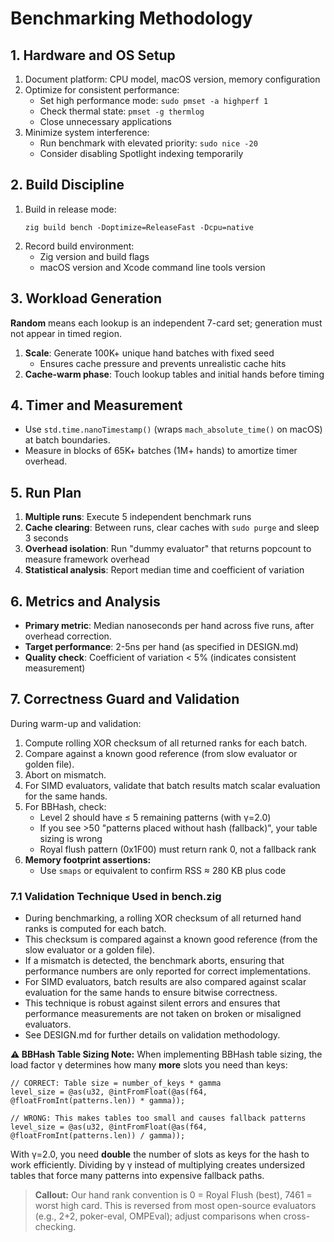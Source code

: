 # Benchmarking Methodology

## 1. Hardware and OS Setup

1. Document platform: CPU model, macOS version, memory configuration
2. Optimize for consistent performance:
   - Set high performance mode: `sudo pmset -a highperf 1`
   - Check thermal state: `pmset -g thermlog`
   - Close unnecessary applications
3. Minimize system interference:
   - Run benchmark with elevated priority: `sudo nice -20`
   - Consider disabling Spotlight indexing temporarily

## 2. Build Discipline

1. Build in release mode:
   ```
   zig build bench -Doptimize=ReleaseFast -Dcpu=native
   ```
2. Record build environment:
   - Zig version and build flags
   - macOS version and Xcode command line tools version

## 3. Workload Generation

**Random** means each lookup is an independent 7-card set; generation must not appear in timed region.

1. **Scale**: Generate 100K+ unique hand batches with fixed seed
   - Ensures cache pressure and prevents unrealistic cache hits
2. **Cache-warm phase**: Touch lookup tables and initial hands before timing

## 4. Timer and Measurement

- Use `std.time.nanoTimestamp()` (wraps `mach_absolute_time()` on macOS) at batch boundaries.
- Measure in blocks of 65K+ batches (1M+ hands) to amortize timer overhead.

## 5. Run Plan

1. **Multiple runs**: Execute 5 independent benchmark runs
2. **Cache clearing**: Between runs, clear caches with `sudo purge` and sleep 3 seconds
3. **Overhead isolation**: Run "dummy evaluator" that returns popcount to measure framework overhead
4. **Statistical analysis**: Report median time and coefficient of variation

## 6. Metrics and Analysis

- **Primary metric**: Median nanoseconds per hand across five runs, after overhead correction.
- **Target performance**: 2-5ns per hand (as specified in DESIGN.md)
- **Quality check**: Coefficient of variation < 5% (indicates consistent measurement)

## 7. Correctness Guard and Validation

During warm-up and validation:

1. Compute rolling XOR checksum of all returned ranks for each batch.
2. Compare against a known good reference (from slow evaluator or golden file).
3. Abort on mismatch.
4. For SIMD evaluators, validate that batch results match scalar evaluation for the same hands.
5. For BBHash, check:
   - Level 2 should have ≤ 5 remaining patterns (with γ=2.0)
   - If you see >50 "patterns placed without hash (fallback)", your table sizing is wrong
   - Royal flush pattern (0x1F00) must return rank 0, not a fallback rank
6. **Memory footprint assertions:**
   - Use `smaps` or equivalent to confirm RSS ≈ 280 KB plus code

### 7.1 Validation Technique Used in bench.zig

- During benchmarking, a rolling XOR checksum of all returned hand ranks is computed for each batch.
- This checksum is compared against a known good reference (from the slow evaluator or a golden file).
- If a mismatch is detected, the benchmark aborts, ensuring that performance numbers are only reported for correct implementations.
- For SIMD evaluators, batch results are also compared against scalar evaluation for the same hands to ensure bitwise correctness.
- This technique is robust against silent errors and ensures that performance measurements are not taken on broken or misaligned evaluators.
- See DESIGN.md for further details on validation methodology.

**⚠️ BBHash Table Sizing Note:**
When implementing BBHash table sizing, the load factor γ determines how many **more** slots you need than keys:
```zig
// CORRECT: Table size = number_of_keys * gamma
level_size = @as(u32, @intFromFloat(@as(f64, @floatFromInt(patterns.len)) * gamma));

// WRONG: This makes tables too small and causes fallback patterns
level_size = @as(u32, @intFromFloat(@as(f64, @floatFromInt(patterns.len)) / gamma));
```
With γ=2.0, you need **double** the number of slots as keys for the hash to work efficiently. Dividing by γ instead of multiplying creates undersized tables that force many patterns into expensive fallback paths.

> **Callout:** Our hand rank convention is 0 = Royal Flush (best), 7461 = worst high card. This is reversed from most open-source evaluators (e.g., 2+2, poker-eval, OMPEval); adjust comparisons when cross-checking.
